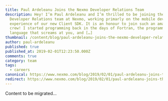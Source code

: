 ```yaml
---
title: Paul Ardeleanu Joins the Nexmo Developer Relations Team
description: Hey! I’m Paul Ardeleanu and I’m thrilled to be joining the
  Developer Relations team at Nexmo, working primarly on the mobile developer
  experience of our new Client SDK. It is an honour to join such an amazing
  crew! I started programming back in the days of Fortran, the programming
  language that screams at you, and […]
thumbnail: /content/blog/paul-ardeleanu-joins-the-nexmo-developer-relations-team-dr/London.jpg
author: paul-ardeleanu
published: true
published_at: 2019-02-01T12:23:50.000Z
comments: true
category: team
tags:
  - careers
canonical: https://www.nexmo.com/blog/2019/02/01/paul-ardeleanu-joins-the-nexmo-developer-relations-team-dr
redirect: https://www.nexmo.com/blog/2019/02/01/paul-ardeleanu-joins-the-nexmo-developer-relations-team-dr
---
```


Content to be migrated...

